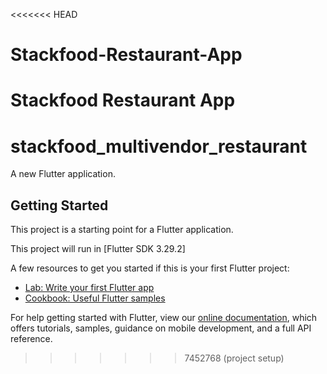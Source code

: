 <<<<<<< HEAD
# Stackfood-Restaurant-App
Stackfood Restaurant App
=======
# stackfood_multivendor_restaurant

A new Flutter application.

## Getting Started

This project is a starting point for a Flutter application.

This project will run in  [Flutter SDK 3.29.2]

A few resources to get you started if this is your first Flutter project:

- [Lab: Write your first Flutter app](https://flutter.dev/docs/get-started/codelab)
- [Cookbook: Useful Flutter samples](https://flutter.dev/docs/cookbook)

For help getting started with Flutter, view our
[online documentation](https://flutter.dev/docs), which offers tutorials,
samples, guidance on mobile development, and a full API reference.
>>>>>>> 7452768 (project setup)
